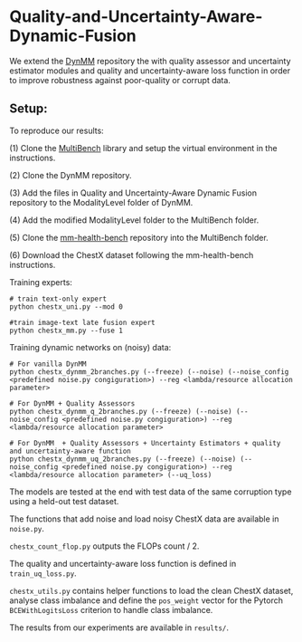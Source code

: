 # Quality-and-Uncertainty-Aware-Dynamic-Fusion
We extend the [DynMM](https://github.com/zihuixue/DynMM) repository the with quality assessor and uncertainty estimator modules and quality and uncertainty-aware loss function in order to improve robustness against poor-quality or corrupt data.

## Setup:
To reproduce our results:

(1) Clone the [MultiBench](https://github.com/pliang279/MultiBench) library and setup the virtual environment in the instructions.

(2) Clone the DynMM repository.

(3) Add the files in Quality and Uncertainty-Aware Dynamic Fusion repository to the ModalityLevel folder of DynMM.

(4) Add the modified ModalityLevel folder to the MultiBench folder.

(5) Clone the [mm-health-bench](https://github.com/konst-int-i/mm-health-bench) repository into the MultiBench folder.

(6) Download the ChestX dataset following the mm-health-bench instructions.

Training experts:
```
# train text-only expert
python chestx_uni.py --mod 0

#train image-text late fusion expert
python chestx_mm.py --fuse 1

```

Training dynamic networks on (noisy) data:
```
# For vanilla DynMM
python chestx_dynmm_2branches.py (--freeze) (--noise) (--noise_config <predefined noise.py congiguration>) --reg <lambda/resource allocation parameter>

# For DynMM + Quality Assessors
python chestx_dynmm_q_2branches.py (--freeze) (--noise) (--noise_config <predefined noise.py congiguration>) --reg <lambda/resource allocation parameter>

# For DynMM  + Quality Assessors + Uncertainty Estimators + quality and uncertainty-aware function
python chestx_dynmm_uq_2branches.py (--freeze) (--noise) (--noise_config <predefined noise.py congiguration>) --reg <lambda/resource allocation parameter> (--uq_loss)
```

The models are tested at the end with test data of the same corruption type using a held-out test dataset.

The functions that add noise and load noisy ChestX data are available in ```noise.py```.

```chestx_count_flop.py``` outputs the FLOPs count / 2.

The quality and uncertainty-aware loss function is defined in ```train_uq_loss.py```.

```chestx_utils.py``` contains helper functions to load the clean ChestX dataset, analyse class imbalance and define the ```pos_weight``` vector for the Pytorch ```BCEWithLogitsLoss``` criterion to handle class imbalance.

The results from our experiments are available in ```results/```.

